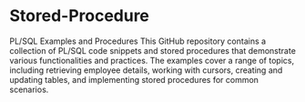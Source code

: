 # Stored-Procedure

PL/SQL Examples and Procedures
This GitHub repository contains a collection of PL/SQL code snippets and stored procedures that demonstrate various functionalities and practices. 
The examples cover a range of topics, including retrieving employee details, working with cursors, creating and updating tables, and implementing stored procedures for common scenarios.
